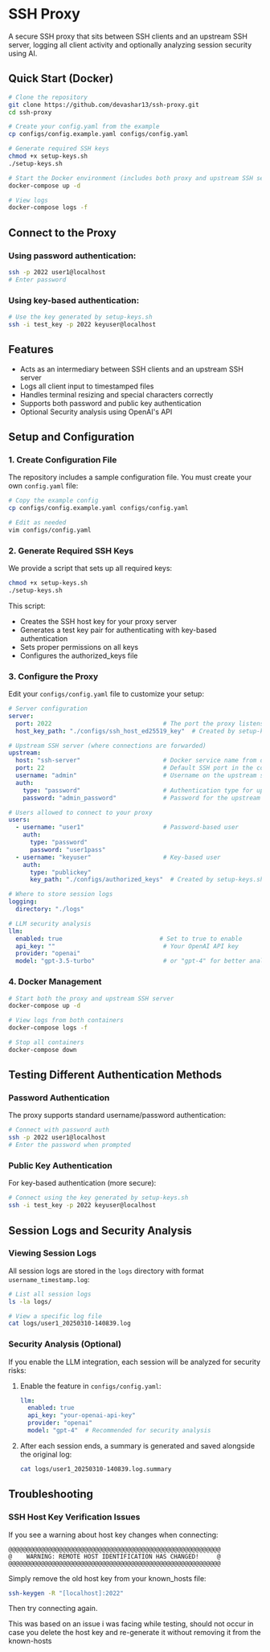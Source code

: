 # SSH Proxy

A secure SSH proxy that sits between SSH clients and an upstream SSH server, logging all client activity and optionally analyzing session security using AI.

## Quick Start (Docker)

```bash
# Clone the repository
git clone https://github.com/devashar13/ssh-proxy.git
cd ssh-proxy

# Create your config.yaml from the example
cp configs/config.example.yaml configs/config.yaml

# Generate required SSH keys
chmod +x setup-keys.sh
./setup-keys.sh

# Start the Docker environment (includes both proxy and upstream SSH server)
docker-compose up -d

# View logs
docker-compose logs -f
```

## Connect to the Proxy

### Using password authentication:
```bash
ssh -p 2022 user1@localhost
# Enter password
```

### Using key-based authentication:
```bash
# Use the key generated by setup-keys.sh
ssh -i test_key -p 2022 keyuser@localhost
```

## Features

- Acts as an intermediary between SSH clients and an upstream SSH server
- Logs all client input to timestamped files
- Handles terminal resizing and special characters correctly
- Supports both password and public key authentication
- Optional Security analysis using OpenAI's API

## Setup and Configuration

### 1. Create Configuration File

The repository includes a sample configuration file. You must create your own `config.yaml` file:

```bash
# Copy the example config
cp configs/config.example.yaml configs/config.yaml

# Edit as needed
vim configs/config.yaml
```

### 2. Generate Required SSH Keys

We provide a script that sets up all required keys:

```bash
chmod +x setup-keys.sh
./setup-keys.sh
```

This script:
- Creates the SSH host key for your proxy server
- Generates a test key pair for authenticating with key-based authentication
- Sets proper permissions on all keys
- Configures the authorized_keys file

### 3. Configure the Proxy

Edit your `configs/config.yaml` file to customize your setup:

```yaml
# Server configuration
server:
  port: 2022                               # The port the proxy listens on
  host_key_path: "./configs/ssh_host_ed25519_key"  # Created by setup-keys.sh

# Upstream SSH server (where connections are forwarded)
upstream:
  host: "ssh-server"                       # Docker service name from docker-compose.yml
  port: 22                                 # Default SSH port in the container
  username: "admin"                        # Username on the upstream server
  auth:
    type: "password"                       # Authentication type for upstream
    password: "admin_password"             # Password for the upstream server

# Users allowed to connect to your proxy
users:
  - username: "user1"                      # Password-based user
    auth:
      type: "password"
      password: "user1pass"
  - username: "keyuser"                    # Key-based user
    auth:
      type: "publickey"
      key_path: "./configs/authorized_keys"  # Created by setup-keys.sh

# Where to store session logs
logging:
  directory: "./logs"

# LLM security analysis
llm:
  enabled: true                           # Set to true to enable
  api_key: ""                              # Your OpenAI API key
  provider: "openai"
  model: "gpt-3.5-turbo"                   # or "gpt-4" for better analysis
```

### 4. Docker Management

```bash
# Start both the proxy and upstream SSH server
docker-compose up -d

# View logs from both containers
docker-compose logs -f

# Stop all containers
docker-compose down
```

## Testing Different Authentication Methods

### Password Authentication

The proxy supports standard username/password authentication:

```bash
# Connect with password auth
ssh -p 2022 user1@localhost
# Enter the password when prompted
```

### Public Key Authentication

For key-based authentication (more secure):

```bash
# Connect using the key generated by setup-keys.sh
ssh -i test_key -p 2022 keyuser@localhost
```

## Session Logs and Security Analysis

### Viewing Session Logs

All session logs are stored in the `logs` directory with format `username_timestamp.log`:

```bash
# List all session logs
ls -la logs/

# View a specific log file
cat logs/user1_20250310-140839.log
```

### Security Analysis (Optional)

If you enable the LLM integration, each session will be analyzed for security risks:

1. Enable the feature in `configs/config.yaml`:
   ```yaml
   llm:
     enabled: true
     api_key: "your-openai-api-key"
     provider: "openai"
     model: "gpt-4"  # Recommended for security analysis
   ```

2. After each session ends, a summary is generated and saved alongside the original log:
   ```bash
   cat logs/user1_20250310-140839.log.summary
   ```

## Troubleshooting

### SSH Host Key Verification Issues

If you see a warning about host key changes when connecting:

```
@@@@@@@@@@@@@@@@@@@@@@@@@@@@@@@@@@@@@@@@@@@@@@@@@@@@@@@@@@@
@    WARNING: REMOTE HOST IDENTIFICATION HAS CHANGED!     @
@@@@@@@@@@@@@@@@@@@@@@@@@@@@@@@@@@@@@@@@@@@@@@@@@@@@@@@@@@@
```

Simply remove the old host key from your known_hosts file:

```bash
ssh-keygen -R "[localhost]:2022"
```

Then try connecting again.

This was based on an issue i was facing while testing, should not occur in case you delete the host key and re-generate it without removing it from the known-hosts 
